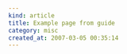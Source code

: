 ```yaml
--- 
kind: article
title: Example page from guide
category: misc
created_at: 2007-03-05 00:35:14
---
```


